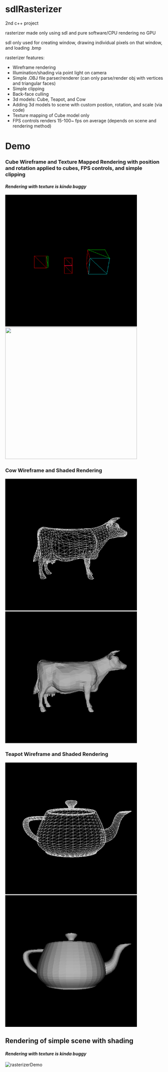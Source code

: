 # sdlRasterizer
2nd c++ project

rasterizer made only using sdl and pure software/CPU rendering no GPU

sdl only used for creating window, drawing individual pixels on that window, and loading .bmp

rasterizer features:
- Wireframe rendering
- Illumination/shading via point light on camera
- Simple .OBJ file parser/renderer (can only parse/render obj with vertices and triangular faces)
- Simple clipping
- Back-face culling
- 3d models: Cube, Teapot, and Cow
- Adding 3d models to scene with custom postion, rotation, and scale (via code)
- Texture mapping of Cube model only
- FPS controls
renders 15-100~ fps on average (depends on scene and rendering method)

# Demo
### Cube Wireframe and Texture Mapped Rendering with position and rotation applied to cubes, FPS controls, and simple clipping
#### <i>Rendering with texture is kinda buggy</i>
<div>
  <img src="https://github.com/tenick/sdlRasterizer/blob/master/gitResources/rasterizerDemo1.gif" width="420" height="420"/>
  <img src="https://github.com/tenick/sdlRasterizer/blob/master/gitResources/rasterizerDemo6.gif" width="420" height="420"/>
</div>

### Cow Wireframe and Shaded Rendering

<div>
  <img src="https://github.com/tenick/sdlRasterizer/blob/master/gitResources/rasterizerDemo2.gif" width="420" height="420"/>
  <img src="https://github.com/tenick/sdlRasterizer/blob/master/gitResources/rasterizerDemo4.gif" width="420" height="420"/>
</div>

### Teapot Wireframe and Shaded Rendering

<div>
  <img src="https://github.com/tenick/sdlRasterizer/blob/master/gitResources/rasterizerDemo3.gif" width="420" height="420"/>
  <img src="https://github.com/tenick/sdlRasterizer/blob/master/gitResources/rasterizerDemo5.gif" width="420" height="420"/>
</div>

## Rendering of simple scene with shading
#### <i>Rendering with texture is kinda buggy</i>
![rasterizerDemo](https://github.com/tenick/sdlRasterizer/blob/master/gitResources/rasterizerDemo7.gif)
